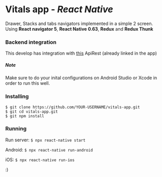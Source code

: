 # Vitals app - *React Native*

Drawer, Stacks and tabs navigators implemented in a simple 2 screen. Using **React navigator 5**, **React Native 0.63**, **Redux** and **Redux Thunk**

### Backend integration ###
This develop has integration with [this](https://github.com/jacuna565/basic-nodejs-api-rest) ApiRest (already linked in the app)


##### *Note* #####
Make sure to do your inital configurations on Android Studio or Xcode in order to run this well.

### Installing ###
```
$ git clone https://github.com/YOUR-USERNAME/vitals-app.git
$ git cd vitals-app.git
$ git npm install
```

### Running ###
Run server:
``
$ npx react-native start
``

Android:
``
$ npx react-native run-android
``

iOS:
``
$ npx react-native run-ios
``

:)

